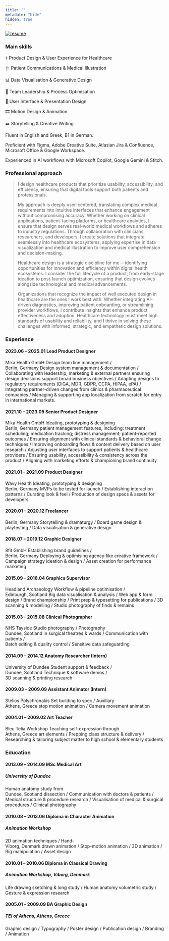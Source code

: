 ```yaml
---
title: ""
metadate: "hide"
hidden: true
---
```


[![resume](https://raw.githubusercontent.com/kapazoglou/portfolio/master/assets/images/item/CV.png)](https://drive.google.com/file/d/1KrxvrZcpQpJZK_Pzcci9i8VXI1nod987/view?usp=sharing)


### Main skills

⚕️ Product Design  &  User Experience for Healthcare  

🩺 Patient Communications  &  Medical Illustration

📊 Data Visualisation  &  Generative Design

🎯 Team Leadership  &  Process Optimisation

📱 User Interface  & Presentation Design

🎞️ Motion Design  &  Animation

✒️ Storytelling  &  Creative Writing
 
Fluent in English and Greek, B1 in German.

Proficient with Figma,  Adobe Creative Suite, Atlasian Jira & Confluence, Microsoft Office & Google Workspace.

Experienced in AI workflows with Microsoft Copilot, Google Gemini & Stitch.

### 
### Professional approach

> I design healthcare products that prioritize usability, accessibility, and efficiency, ensuring that digital tools support both patients and professionals. 
>
> My approach is deeply user-centered, translating complex medical requirements into intuitive interfaces that enhance engagement without compromising accuracy. Whether working on clinical applications, patient-facing platforms, or healthcare analytics, I ensure that design serves real-world medical workflows and adheres to industry regulations. Through collaboration with clinicians, researchers, and developers, I create solutions that integrate seamlessly into healthcare ecosystems, applying expertise in data visualization and medical illustration to improve user comprehension and decision-making.
>
> Healthcare design is a strategic discipline for me —identifying opportunities for innovation and efficiency within digital health ecosystems.  I consider the full lifecycle of a product, from early-stage ideation to post-launch optimization, ensuring that design evolves alongside technological and medical advancements. 
>
> Organizations that recognize the impact of well executed design in healthcare are the ones I  work best with. Whether integrating AI-driven diagnostics, improving patient onboarding, or streamlining provider workflows, I contribute insights that enhance product effectiveness and adoption. Healthcare technology must meet high standards of usability and reliability, and I thrive in solving these challenges with informed, strategic, and empathetic design solutions.

### 
### Experience

#### 2023.06 – 2025.01	Lead Product Designer

Mika Health GmbH	Design team line management /  
Berlin, Germany	Design system management & documentation / Collaborating with leadership, marketing & external partners ensuring  design decisions support broad business objectives / Adapting designs to regulatory requirements (DiGA, MDR, GDPR, CCPA, HIPAA, ePA) / Integrating partner-driven changes from clinics & pharmaceutical companies / Managing & supporting app localization from scratch for entry in international markets.

#### 2021.10 – 2023.05	Senior Product Designer

Mika Health GmbH	Ideating, prototyping & designing  
Berlin, Germany	patient management features, including: treatment scheduling; medication tracking; distress management; patient-reported outcomes / Ensuring alignment with clinical standards & behavioral change techniques / Improving onboarding flows & content delivery based on user research / Adjusting user interfaces to support patients & healthcare providers / Ensuring usability, accessibility & consistency across the product / Aligning with marketing efforts & championing brand continuity

#### 2021.01 – 2021.09	Product Designer

Wavy Health	Ideating, prototyping & designing  
Berlin, Germany	MVPs to be tested for launch / Establishing interaction patterns / Curating look & feel / Production of design specs & assets for developers

#### 2020.01 – 2020.12	Freelancer

Berlin, Germany	Storytelling & dramaturgy / Board game design & playtesting / Data visualisation & generative design

#### 2018.07 – 2019.12	Graphic Designer

8fit GmbH	Establishing brand guidelines /  
Berlin, Germany	Deploying & optimising agency-like creative framework / Campaign strategy  ideation & design / Asset creation for performance marketing

#### 2015.09 – 2018.04	Graphics Supervisor

Headland Archaeology	Workflow & pipeline optimisation /   
Edinburgh, Scotland	Big data visualisation & analysis / Web app & form design  / Brand championship / Print prep & typesetting for publications  / 3D scanning & modelling / Studio photography of finds & remains

#### 2015.03 – 2015.08	Clinical Photographer

NHS Tayside	Studio photography / Photography  
Dundee, Scotland	in surgical theatres & wards / Communication with patients /  
Batch editing & quality control / Sensitive data safeguarding 

#### 2014.09 – 2014.12	Anatomy Researcher (Intern)

University  of Dundee	Student support & feedback  /   
Dundee, Scotland	Technique & software demos /  
 3D scanning & printing research

#### 2009.03 – 2009.09	Assistant Animator (Intern)

Stelios Polychronakis	Set building to spec / Auxiliary  
Athens, Greece	stop motion animation / Camera movement animation

#### 2004.01 – 2009.02	Art Teacher

Bleu Telia Workshop	Teaching self-expression through  
Athens, Greece	art elements  / Prepping  class structure & delivery / Researching & tailoring subject matter to high school & elementary  students

### 
### Education

#### 2013.09 – 2014.09	MSc Medical Art
##### University  of Dundee
Human anatomy study from   
Dundee, Scotland	dissection / Communication with doctors & patients / Medical structure & procedure research / Visualisation of medical & surgical procedures / Clinical photography

#### 2010.08 – 2013.06	Diploma in Character Animation
##### Animation Workshop	
2D animation techniques / Hand-  
Viborg, Denmark	drawn animation / Stop-motion animation / 3D animation / Rig manipulation / Asset design

#### 2010.01 – 2010.06	Diploma in Classical Drawing
##### Animation Workshop, Viborg, Denmark
Life drawing sketching & long study / Human anatomy volumetric study / Gesture & expression research

#### 2005.01 – 2009.09	BA Graphic Design
##### TEI of Athens, Athens, Greece
Graphic design / Typography / Poster design / Publication design / Branding / Animation